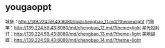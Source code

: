 # yougaoppt
城堡：http://139.224.59.43:8080/md/chengbao_11.md/?theme=light
钓鱼竿：http://139.224.59.43:8080/md/chengbao_12.md/?theme=light
星光投射灯：http://139.224.59.43:8080/md/chengbao_13.md/?theme=light
美丽蝴蝶：http://139.224.59.43:8080/md/chengbao_14.md/?theme=light
